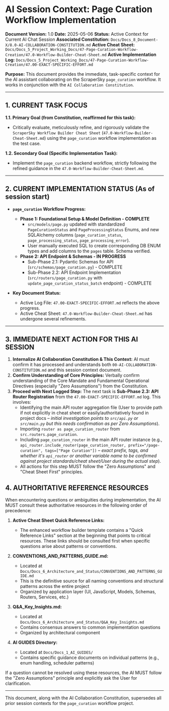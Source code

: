 # AI Session Context: Page Curation Workflow Implementation

**Document Version:** 1.0
**Date:** 2025-05-06
**Status:** Active Context for Current AI Chat Session
**Associated Constitution:** `Docs/Docs_8_Document-X/8.0-AI-COLLABORATION-CONSTITUTION.md`
**Active Cheat Sheet:** `Docs/Docs_5_Project_Working_Docs/47-Page-Curation-Workflow-Creation/47.0-Workflow-Builder-Cheat-Sheet.md`
**Active Implementation Log:** `Docs/Docs_5_Project_Working_Docs/47-Page-Curation-Workflow-Creation/47.00-EXACT-SPECIFIC-EFFORT.md`

**Purpose:** This document provides the immediate, task-specific context for the AI assistant collaborating on the ScraperSky `page_curation` workflow. It works in conjunction with the `AI Collaboration Constitution`.

---

## 1. CURRENT TASK FOCUS

**1.1. Primary Goal (from Constitution, reaffirmed for this task):**

- Critically evaluate, meticulously refine, and rigorously validate the `ScraperSky Workflow Builder Cheat Sheet` (`47.0-Workflow-Builder-Cheat-Sheet.md`) using the `page_curation` workflow implementation as the test case.

**1.2. Secondary Goal (Specific Implementation Task):**

- Implement the `page_curation` backend workflow, strictly following the refined guidance in the `47.0-Workflow-Builder-Cheat-Sheet.md`.

---

## 2. CURRENT IMPLEMENTATION STATUS (As of session start)

- **`page_curation` Workflow Progress:**

  - **Phase 1: Foundational Setup & Model Definition - COMPLETE**
    - `src/models/page.py` updated with standardized `PageCurationStatus` and `PageProcessingStatus` Enums, and new SQLAlchemy columns (`page_curation_status`, `page_processing_status`, `page_processing_error`).
    - User manually executed SQL to create corresponding DB ENUM types and add columns to the `pages` table. Schema verified.
  - **Phase 2: API Endpoint & Schemas - IN PROGRESS**
    - Sub-Phase 2.1: Pydantic Schemas for API (`src/schemas/page_curation.py`) - COMPLETE
    - Sub-Phase 2.2: API Endpoint Implementation (`src/routers/page_curation.py` with `update_page_curation_status_batch` endpoint) - COMPLETE

- **Key Document Status:**
  - Active Log File: `47.00-EXACT-SPECIFIC-EFFORT.md` reflects the above progress.
  - Active Cheat Sheet: `47.0-Workflow-Builder-Cheat-Sheet.md` has undergone several refinements.

---

## 3. IMMEDIATE NEXT ACTION FOR THIS AI SESSION

1.  **Internalize AI Collaboration Constitution & This Context:** AI must confirm it has processed and understands both `00-AI-COLLABORATION-CONSTITUTION.md` and this session context document.
2.  **Confirm Understanding of Core Principles:** Verbally confirm understanding of the Core Mandate and Fundamental Operational Directives (especially "Zero Assumptions") from the Constitution.
3.  **Proceed with Next Logged Step:** The next task is **Sub-Phase 2.3: API Router Registration** from the `47.00-EXACT-SPECIFIC-EFFORT.md` log. This involves:
    - Identifying the main API router aggregation file (User to provide path if not explicitly in cheat sheet or easily/authoritatively found in project docs – _initial investigation points to `src/api.py` or `src/main.py` but this needs confirmation as per Zero Assumptions_).
    - Importing `router as page_curation_router` from `src.routers.page_curation`.
    - Including `page_curation_router` in the main API router instance (e.g., `api_router.include_router(page_curation_router, prefix="/page-curation", tags=["Page Curation"])` – _exact prefix, tags, and whether it's `api_router` or another variable name to be confirmed against project standards/cheat sheet/User during the actual step_).
    - All actions for this step MUST follow the "Zero Assumptions" and "Cheat Sheet First" principles.

## 4. AUTHORITATIVE REFERENCE RESOURCES

When encountering questions or ambiguities during implementation, the AI MUST consult these authoritative resources in the following order of precedence:

1. **Active Cheat Sheet Quick Reference Links:**
   - The enhanced workflow builder template contains a "Quick Reference Links" section at the beginning that points to critical resources. These links should be consulted first when specific questions arise about patterns or conventions.

2. **CONVENTIONS_AND_PATTERNS_GUIDE.md:**
   - Located at `Docs/Docs_6_Architecture_and_Status/CONVENTIONS_AND_PATTERNS_GUIDE.md`
   - This is the definitive source for all naming conventions and structural patterns across the entire project
   - Organized by application layer (UI, JavaScript, Models, Schemas, Routers, Services, etc.)

3. **Q&A_Key_Insights.md:**
   - Located at `Docs/Docs_6_Architecture_and_Status/Q&A_Key_Insights.md`
   - Contains consensus answers to common implementation questions
   - Organized by architectural component

4. **AI GUIDES Directory:**
   - Located at `Docs/Docs_1_AI_GUIDES/`
   - Contains specific guidance documents on individual patterns (e.g., enum handling, scheduler patterns)

If a question cannot be resolved using these resources, the AI MUST follow the "Zero Assumptions" principle and explicitly ask the User for clarification.

---

This document, along with the AI Collaboration Constitution, supersedes all prior session contexts for the `page_curation` workflow project.
